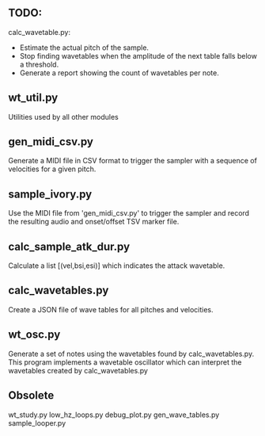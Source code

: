 TODO:
-----
calc_wavetable.py:
- Estimate the actual pitch of the sample.
- Stop finding wavetables when the amplitude of the next table falls below a threshold.
- Generate a report showing the count of wavetables per note.


wt_util.py
----------
Utilities used by all other modules

gen_midi_csv.py
---------------
Generate a MIDI file in CSV format to trigger the sampler with a sequence of velocities for a given pitch.

sample_ivory.py
---------------
Use the MIDI file from 'gen_midi_csv.py' to trigger the sampler and record the resulting audio and onset/offset TSV marker file.

calc_sample_atk_dur.py
----------------------
Calculate a list [(vel,bsi,esi)] which indicates the attack wavetable.

calc_wavetables.py
------------------
Create a JSON file of wave tables for all pitches and velocities.

wt_osc.py
---------
Generate a set of notes using the wavetables found by calc_wavetables.py.
This program implements a wavetable oscillator which can interpret the wavetables
created by calc_wavetables.py


Obsolete
---------------------
wt_study.py
low_hz_loops.py
debug_plot.py
gen_wave_tables.py
sample_looper.py

